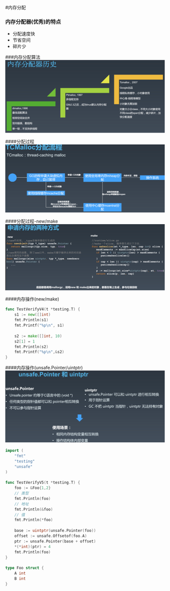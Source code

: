 #内存分配

### 内存分配器(优秀)的特点
- 分配速度快
- 节省空间
- 碎片少

###内存分配算法
![内存分配算法](./img/WX20210919-012307@2x.png)

####分配过程
![内存分配算法](./img/WX20210919-012541@2x.png)

####分配过程-new/make
![内存分配算法](./img/WX20210919-012710@2x.png)

####内存操作(new/make)
```go
func TestVerifyV4(t *testing.T) {
	s1 := new([]int)
	fmt.Println(s1)
	fmt.Printf("%p\n", s1)

	s2 := make([]int, 10)
	s2[1] = 1
	fmt.Println(s2)
	fmt.Printf("%p\n",&s2)
}
```
####内存操作(unsafe.Pointer/uintptr)
![内存分配算法](./img/WX20210919-013215@2x.png)
```go
import (
	"fmt"
	"testing"
	"unsafe"
)

func TestVerifyV5(t *testing.T) {
	foo := &Foo{1,2}
	// 类型
	fmt.Println(foo)
	// 地址
	fmt.Println(&foo)
	// 值
	fmt.Println(*foo)

	base := uintptr(unsafe.Pointer(foo))
	offset := unsafe.Offsetof(foo.A)
	ptr := unsafe.Pointer(base + offset)
	*(*int)(ptr) = 4
	fmt.Println(foo)
}

type Foo struct {
	A int
	B int
}

```


